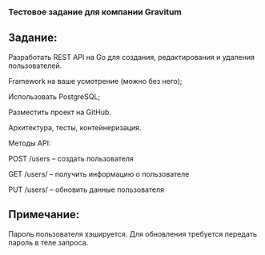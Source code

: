### Тестовое задание для компании Gravitum
## Задание:

Разработать REST API на Go для создания, редактирования и удаления пользователей.

Framework на ваше усмотрение (можно без него);

Использовать PostgreSQL;

Разместить проект на GitHub.

Архитектура, тесты, контейнеризация.

Методы API:

POST /users – создать пользователя

GET /users/ – получить информацию о пользователе

PUT /users/ – обновить данные пользователя

## Примечание:

Пароль пользователя хэшируется. Для обновления требуется передать пароль в теле запроса. 
